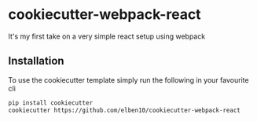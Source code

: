 # cookiecutter-webpack-react

It's my first take on a very simple react setup using webpack

## Installation

To use the cookiecutter template simply run the following in your favourite cli

```bash
pip install cookiecutter
cookiecutter https://github.com/elben10/cookiecutter-webpack-react
```

